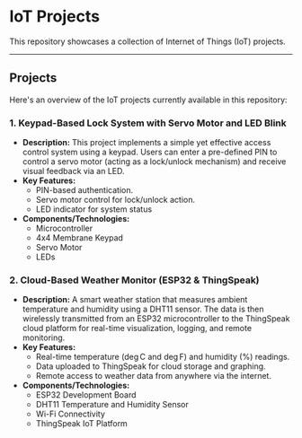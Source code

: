 # IoT Projects

This repository showcases a collection of Internet of Things (IoT) projects.

---

## Projects

Here's an overview of the IoT projects currently available in this repository:

### 1. Keypad-Based Lock System with Servo Motor and LED Blink

* **Description:** This project implements a simple yet effective access control system using a keypad. Users can enter a pre-defined PIN to control a servo motor (acting as a lock/unlock mechanism) and receive visual feedback via an LED.
* **Key Features:**
    * PIN-based authentication.
    * Servo motor control for lock/unlock action.
    * LED indicator for system status 
* **Components/Technologies:**
    * Microcontroller 
    * 4x4 Membrane Keypad
    * Servo Motor
    * LEDs

### 2. Cloud-Based Weather Monitor (ESP32 & ThingSpeak)

* **Description:** A smart weather station that measures ambient temperature and humidity using a DHT11 sensor. The data is then wirelessly transmitted from an ESP32 microcontroller to the ThingSpeak cloud platform for real-time visualization, logging, and remote monitoring.
* **Key Features:**
    * Real-time temperature ($\deg$C and $\deg$F) and humidity (%) readings.
    * Data uploaded to ThingSpeak for cloud storage and graphing.
    * Remote access to weather data from anywhere via the internet.
* **Components/Technologies:**
    * ESP32 Development Board
    * DHT11 Temperature and Humidity Sensor
    * Wi-Fi Connectivity
    * ThingSpeak IoT Platform
